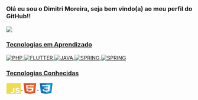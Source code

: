 ### Olá eu sou o Dimitri Moreira, seja bem vindo(a) ao meu perfil do GitHub!!

<div>
  <a href="https://github.com/Willsm06">
    <img height="180em" align="center" src="https://github-readme-stats-eight-theta.vercel.app/api?username=DevDimitri&show_icons=true&theme=trasparent&include_all_commits=true&count_private=true&hide_border=true&&bg_color=0000&text_color=818181"/>
<!--   <img height="145em" align="center" src="https://github-readme-stats-eight-theta.vercel.app/api/top-langs/?username=DevDimitri&layout=compact&langs_count=8&theme=trasparent&hide_border=true&text_color=818181&bg_color=0000&"/> -->
<div>

  <div style="display: inline_block">
    <h3>Tecnologias em Aprendizado</h3>
    <img align="center" alt="PHP" height="50" src="https://cdn.jsdelivr.net/gh/devicons/devicon/icons/php/php-original.svg">
    <img align="center" alt="FLUTTER" height="30" src="https://cdn.jsdelivr.net/gh/devicons/devicon/icons/flutter/flutter-original.svg" />
    <img align="center" alt="JAVA" height="40" src="https://cdn.jsdelivr.net/gh/devicons/devicon/icons/java/java-original.svg" />
    <img align="center" alt="SPRING" height="35" src="https://cdn.jsdelivr.net/gh/devicons/devicon/icons/spring/spring-original.svg" />
    <img align="center" alt="SPRING" height="35" src="https://cdn.jsdelivr.net/gh/devicons/devicon/icons/mysql/mysql-original-wordmark.svg" />
  </div>

  <div style="display: inline_block">
    <h3>Tecnologias Conhecidas</h3>
    <img align="center" alt="Js" height="30" width="40" src="https://raw.githubusercontent.com/devicons/devicon/master/icons/javascript/javascript-plain.svg">
    <img align="center" alt="HTML" height="30" width="40" src="https://raw.githubusercontent.com/devicons/devicon/master/icons/html5/html5-original.svg">
    <img align="center" alt="CSS" height="30" width="40" src="https://raw.githubusercontent.com/devicons/devicon/master/icons/css3/css3-original.svg">
  </div>
